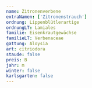 ```yaml
---
name: Zitronenverbene
extraNamen: ['Zitronenstrauch']
ordnung: Lippenblütlerartige
ordnungLT: Lamiales
familie: Eisenkrautgewächse
familieLT: Verbenaceae
gattung: Aloysia
art: citriodora
staude: false
preis: B
jahr: m
winter: false
karlsgarten: false
---
```

